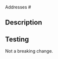 <!--- If there is no user issue related to this then you should remove the next line --->
Addresses #

<!--- Add labels (eg. release/v13) for each release branch to target --->
<!--- Labels need to be added before PR is created for automation to run smoothly! --->

## Description

<!--- Describe your change and how it addresses the issue linked above or a problem with the product. --->

## Testing

<!--- Please describe how you verified this change or why testing isn't relevant. --->

<!--- Does this change alter an interface that users of the provider will need to adjust to? --->
<!--- Will there be any existing configurations broken by this change? If so, change the following line with an explanation. --->
Not a breaking change.
